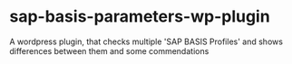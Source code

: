 # sap-basis-parameters-wp-plugin
A wordpress plugin, that checks multiple 'SAP BASIS Profiles' and shows differences between them and some commendations 
